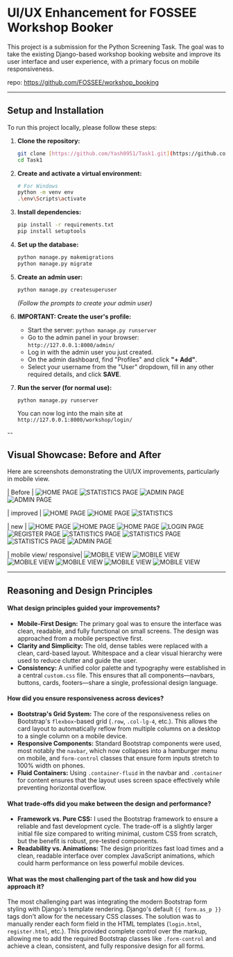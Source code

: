 # UI/UX Enhancement for FOSSEE Workshop Booker

This project is a submission for the Python Screening Task. The goal was to take the existing Django-based workshop booking website and improve its user interface and user experience, with a primary focus on mobile responsiveness.

repo: https://github.com/FOSSEE/workshop_booking

---

## Setup and Installation

To run this project locally, please follow these steps:

1.  **Clone the repository:**
    ```bash
    git clone [https://github.com/Yash0951/Task1.git](https://github.com/Yash0951/Task1.git)
    cd Task1
    ```

2.  **Create and activate a virtual environment:**
    ```bash
    # For Windows
    python -m venv env
    .\env\Scripts\activate
    ```

3.  **Install dependencies:**
    ```bash
    pip install -r requirements.txt
    pip install setuptools
    ```

4.  **Set up the database:**
    ```bash
    python manage.py makemigrations
    python manage.py migrate
    ```

5.  **Create an admin user:**
    ```bash
    python manage.py createsuperuser
    ```
    *(Follow the prompts to create your admin user)*

6.  **IMPORTANT: Create the user's profile:**
    * Start the server: `python manage.py runserver`
    * Go to the admin panel in your browser: `http://127.0.0.1:8000/admin/`
    * Log in with the admin user you just created.
    * On the admin dashboard, find "Profiles" and click **"+ Add"**.
    * Select your username from the "User" dropdown, fill in any other required details, and click **SAVE**.

7.  **Run the server (for normal use):**
    ```bash
    python manage.py runserver
    ```
    You can now log into the main site at `http://127.0.0.1:8000/workshop/login/`

--


## Visual Showcase: Before and After

Here are screenshots demonstrating the UI/UX improvements, particularly in mobile view.

| Before | 
![HOME PAGE](../screenshots/OLD_home.png)
![STATISTICS PAGE](../screenshots/OLD_statistics.png)
![ADMIN PAGE](../screenshots/OLD_admin1.png)
![ADMIN PAGE](../screenshots/OLD_admin2.png)

| improved | 
![HOME PAGE](../screenshots/imroved_home.png)
![HOME PAGE](../screenshots/improved_home2.png)
![STATISTICS](../screenshots/improved_statitics.png)

| new |
![HOME PAGE](../screenshots/NEW_home.png) 
![HOME PAGE](../screenshots/NEW_home.png)
![HOME PAGE](../screenshots/NEW_home2.png)
![LOGIN PAGE](../screenshots/NEW_login.png)
![REGISTER PAGE](../screenshots/NEW_register.png)
![STATISTICS PAGE](../screenshots/NEW_statistics.png)
![STATISTICS PAGE](../screenshots/NEW_statistics2.png)
![STATISTICS PAGE](../screenshots/NEW_statistics3.png)
![ADMIN PAGE](../screenshots/NEW_admin.png)

| mobile view/ responsive|
![MOBILE VIEW](../screenshots/Mobile1.png)
![MOBILE VIEW](../screenshots/Mobile2.png)
![MOBILE VIEW](../screenshots/Mobile3.png)
![MOBILE VIEW](../screenshots/Mobile5.png)
![MOBILE VIEW](../screenshots/Mobile4.png)
![MOBILE VIEW](../screenshots/Mobile6.png)

---

## Reasoning and Design Principles

#### What design principles guided your improvements?

* **Mobile-First Design:** The primary goal was to ensure the interface was clean, readable, and fully functional on small screens. The design was approached from a mobile perspective first.
* **Clarity and Simplicity:** The old, dense tables were replaced with a clean, card-based layout. Whitespace and a clear visual hierarchy were used to reduce clutter and guide the user.
* **Consistency:** A unified color palette and typography were established in a central `custom.css` file. This ensures that all components—navbars, buttons, cards, footers—share a single, professional design language.

#### How did you ensure responsiveness across devices?

* **Bootstrap's Grid System:** The core of the responsiveness relies on Bootstrap's `flexbox`-based grid (`.row`, `.col-lg-4`, etc.). This allows the card layout to automatically reflow from multiple columns on a desktop to a single column on a mobile device.
* **Responsive Components:** Standard Bootstrap components were used, most notably the `navbar`, which now collapses into a hamburger menu on mobile, and `form-control` classes that ensure form inputs stretch to 100% width on phones.
* **Fluid Containers:** Using `.container-fluid` in the navbar and `.container` for content ensures that the layout uses screen space effectively while preventing horizontal overflow.

#### What trade-offs did you make between the design and performance?

* **Framework vs. Pure CSS:** I used the Bootstrap framework to ensure a reliable and fast development cycle. The trade-off is a slightly larger initial file size compared to writing minimal, custom CSS from scratch, but the benefit is robust, pre-tested components.
* **Readability vs. Animations:** The design prioritizes fast load times and a clean, readable interface over complex JavaScript animations, which could harm performance on less powerful mobile devices.

#### What was the most challenging part of the task and how did you approach it?

The most challenging part was integrating the modern Bootstrap form styling with Django's template rendering. Django's default `{{ form.as_p }}` tags don't allow for the necessary CSS classes. The solution was to manually render each form field in the HTML templates (`login.html`, `register.html`, etc.). This provided complete control over the markup, allowing me to add the required Bootstrap classes like `.form-control` and achieve a clean, consistent, and fully responsive design for all forms.
